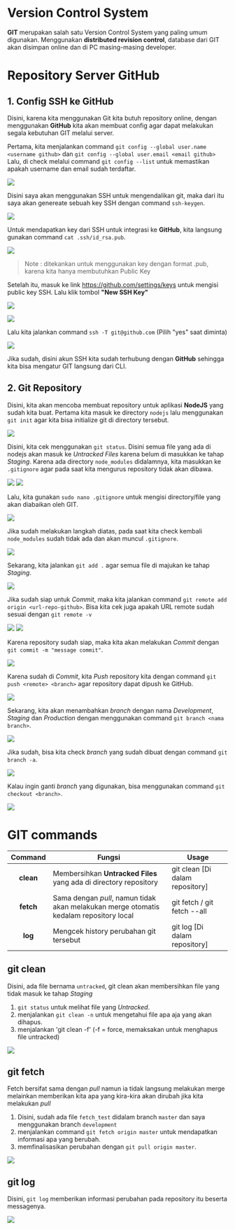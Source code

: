 # Version Control System
**GIT** merupakan salah satu Version Control System yang paling umum digunakan. Menggunakan **distributed revision control**, database dari GIT akan disimpan online dan di PC masing-masing developer.

# Repository Server GitHub
## 1. Config SSH ke GitHub
Disini, karena kita menggunakan Git kita butuh repository online, dengan menggunakan **GitHub** kita akan membuat config agar dapat melakukan segala kebutuhan GIT melalui server.

Pertama, kita menjalankan command `git config --global user.name <username github>` dan `git config --global user.email <email github>`
Lalu, di check melalui command `git config --list` untuk memastikan apakah username dan email sudah terdaftar.

![](https://github.com/ademuh/devops13-dumbways-s1/blob/main/day-4/media/1.png?raw=true)

Disini saya akan menggunakan SSH untuk mengendalikan git, maka dari itu saya akan genereate sebuah key SSH dengan command `ssh-keygen`.

![](https://github.com/ademuh/devops13-dumbways-s1/blob/main/day-4/media/1-1.png?raw=true)

Untuk mendapatkan key dari SSH untuk integrasi ke **GitHub**, kita langsung gunakan command `cat .ssh/id_rsa.pub`.

![](https://github.com/ademuh/devops13-dumbways-s1/blob/main/day-4/media/1-2.png?raw=true)
> Note : ditekankan untuk menggunakan key dengan format .pub, karena kita hanya membutuhkan Public Key

Setelah itu, masuk ke link https://github.com/settings/keys untuk mengisi public key SSH.
Lalu klik tombol **"New SSH Key"**

![](https://github.com/ademuh/devops13-dumbways-s1/blob/main/day-4/media/1-3.png?raw=true)

![](https://github.com/ademuh/devops13-dumbways-s1/blob/main/day-4/media/1-4.png?raw=true)

Lalu kita jalankan command `ssh -T git@github.com` (Pilih "yes" saat diminta)

![](https://github.com/ademuh/devops13-dumbways-s1/blob/main/day-4/media/1-5.png?raw=true)

Jika sudah, disini akun SSH kita sudah terhubung dengan **GitHub** sehingga kita bisa mengatur GIT langsung dari CLI.

## 2. Git Repository
Disini, kita akan mencoba membuat repository untuk aplikasi **NodeJS** yang sudah kita buat.
Pertama kita masuk ke directory `nodejs` lalu menggunakan `git init` agar kita bisa initialize git di directory tersebut.

![](https://github.com/ademuh/devops13-dumbways-s1/blob/main/day-4/media/2.png?raw=true)

Disini, kita cek menggunakan `git status`. Disini semua file yang ada di nodejs akan masuk ke _Untracked Files_ karena belum di masukkan ke tahap _Staging_.
Karena ada directory `node_modules` didalamnya, kita masukkan ke `.gitignore` agar pada saat kita mengurus repository tidak akan dibawa.

![](https://github.com/ademuh/devops13-dumbways-s1/blob/main/day-4/media/2-1.png?raw=true)
![](https://github.com/ademuh/devops13-dumbways-s1/blob/main/day-4/media/2-2.png?raw=true)

Lalu, kita gunakan `sudo nano .gitignore` untuk mengisi directory/file yang akan diabaikan oleh GIT.

![](https://github.com/ademuh/devops13-dumbways-s1/blob/main/day-4/media/2-3.png?raw=true)

Jika sudah melakukan langkah diatas, pada saat kita check kembali `node_modules` sudah tidak ada dan akan muncul `.gitignore`.

![](https://github.com/ademuh/devops13-dumbways-s1/blob/main/day-4/media/2-4.png?raw=true)

Sekarang, kita jalankan `git add .` agar semua file di majukan ke tahap _Staging_.

![](https://github.com/ademuh/devops13-dumbways-s1/blob/main/day-4/media/2-5.png?raw=true)

Jika sudah siap untuk _Commit_, maka kita jalankan command `git remote add origin <url-repo-github>`.
Bisa kita cek juga apakah URL remote sudah sesuai dengan `git remote -v`

![](https://github.com/ademuh/devops13-dumbways-s1/blob/main/day-4/media/2-6.png?raw=true)
![](https://github.com/ademuh/devops13-dumbways-s1/blob/main/day-4/media/2-7.png?raw=true)

Karena repository sudah siap, maka kita akan melakukan _Commit_ dengan `git commit -m "message commit"`.

![](https://github.com/ademuh/devops13-dumbways-s1/blob/main/day-4/media/2-8.png?raw=true)

Karena sudah di _Commit_, kita _Push_ repository kita dengan command `git push <remote> <branch>` agar repository dapat dipush ke GitHub.

![](https://github.com/ademuh/devops13-dumbways-s1/blob/main/day-4/media/2-9.png?raw=true)

Sekarang, kita akan menambahkan _branch_ dengan nama _Development_, _Staging_ dan _Production_ dengan menggunakan command `git branch <nama branch>`.

![](https://github.com/ademuh/devops13-dumbways-s1/blob/main/day-4/media/3.png?raw=true)

Jika sudah, bisa kita check _branch_ yang sudah dibuat dengan command `git branch -a`.

![](https://github.com/ademuh/devops13-dumbways-s1/blob/main/day-4/media/3-1.png?raw=true)

Kalau ingin ganti _branch_ yang digunakan, bisa menggunakan command `git checkout <branch>`.

![](https://github.com/ademuh/devops13-dumbways-s1/blob/main/day-4/media/3-2.png?raw=true)

# GIT commands

| Command   |      Fungsi  | Usage |
|:----------:|-------------|--------------------|
| **clean** | Membersihkan **Untracked Files** yang ada di directory repository  | git clean [Di dalam repository] |
| **fetch** | Sama dengan _pull_, namun tidak akan melakukan merge otomatis kedalam repository local | git fetch <remote> <branch> / git fetch --all|
| **log** | Mengcek history perubahan git tersebut  | git log [Di dalam repository] |

## git clean

Disini, ada file bernama `untracked`, git clean akan membersihkan file yang tidak masuk ke tahap _Staging_

1. `git status` untuk melihat file yang _Untracked_.
2. menjalankan `git clean -n` untuk mengetahui file apa aja yang akan dihapus.
3. menjalankan 'git clean -f' (-f = force, memaksakan untuk menghapus file untracked)

![](https://github.com/ademuh/devops13-dumbways-s1/blob/main/day-4/media/5.png?raw=true)

## git fetch

Fetch bersifat sama dengan _pull_ namun ia tidak langsung melakukan merge melainkan memberikan kita apa yang kira-kira akan dirubah jika kita melakukan _pull_

1. Disini, sudah ada file `fetch_test` didalam branch `master` dan saya menggunakan branch `development`
2. menjalankan command `git fetch origin master` untuk mendapatkan informasi apa yang berubah.
3. memfinalisasikan perubahan dengan `git pull origin master`.

![](https://github.com/ademuh/devops13-dumbways-s1/blob/main/day-4/media/6.png?raw=true)

## git log

Disini, `git log` memberikan informasi perubahan pada repository itu beserta messagenya. 

![](https://github.com/ademuh/devops13-dumbways-s1/blob/main/day-4/media/7.png?raw=true)
